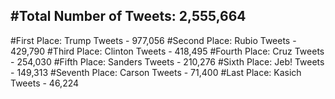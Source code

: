 #Total Number of Tweets: 2,555,664 
---
#First Place: Trump Tweets - 977,056
#Second Place: Rubio Tweets - 429,790
#Third Place: Clinton Tweets - 418,495
#Fourth Place: Cruz Tweets - 254,030
#Fifth Place: Sanders Tweets - 210,276
#Sixth Place: Jeb! Tweets - 149,313
#Seventh Place: Carson Tweets - 71,400
#Last Place: Kasich Tweets - 46,224
